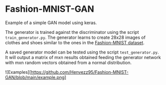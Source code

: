 # Fashion-MNIST-GAN
Example of a simple GAN model using keras.

The generator is trained against the discriminator using the script `train_generator.py`.
The generator learns to create 28x28 images of clothes and shoes similar to the ones in the [Fashion-MNIST dataset](https://github.com/zalandoresearch/fashion-mnist).

A saved generator model can be tested using the script `test_generator.py`. It will output a matrix of mxn results obtained feeding the generator network with mxn random vectors obtained from a normal distribution.

![Examples][https://github.com/Henvezz95/Fashion-MNIST-GAN/blob/main/example.png]
